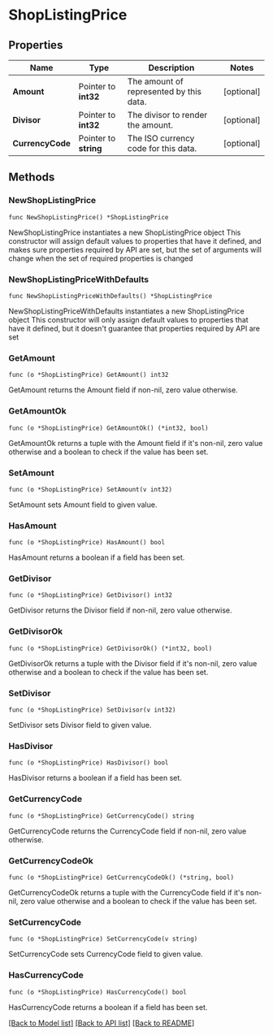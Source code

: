# ShopListingPrice

## Properties

Name | Type | Description | Notes
------------ | ------------- | ------------- | -------------
**Amount** | Pointer to **int32** | The amount of represented by this data. | [optional] 
**Divisor** | Pointer to **int32** | The divisor to render the amount. | [optional] 
**CurrencyCode** | Pointer to **string** | The ISO currency code for this data. | [optional] 

## Methods

### NewShopListingPrice

`func NewShopListingPrice() *ShopListingPrice`

NewShopListingPrice instantiates a new ShopListingPrice object
This constructor will assign default values to properties that have it defined,
and makes sure properties required by API are set, but the set of arguments
will change when the set of required properties is changed

### NewShopListingPriceWithDefaults

`func NewShopListingPriceWithDefaults() *ShopListingPrice`

NewShopListingPriceWithDefaults instantiates a new ShopListingPrice object
This constructor will only assign default values to properties that have it defined,
but it doesn't guarantee that properties required by API are set

### GetAmount

`func (o *ShopListingPrice) GetAmount() int32`

GetAmount returns the Amount field if non-nil, zero value otherwise.

### GetAmountOk

`func (o *ShopListingPrice) GetAmountOk() (*int32, bool)`

GetAmountOk returns a tuple with the Amount field if it's non-nil, zero value otherwise
and a boolean to check if the value has been set.

### SetAmount

`func (o *ShopListingPrice) SetAmount(v int32)`

SetAmount sets Amount field to given value.

### HasAmount

`func (o *ShopListingPrice) HasAmount() bool`

HasAmount returns a boolean if a field has been set.

### GetDivisor

`func (o *ShopListingPrice) GetDivisor() int32`

GetDivisor returns the Divisor field if non-nil, zero value otherwise.

### GetDivisorOk

`func (o *ShopListingPrice) GetDivisorOk() (*int32, bool)`

GetDivisorOk returns a tuple with the Divisor field if it's non-nil, zero value otherwise
and a boolean to check if the value has been set.

### SetDivisor

`func (o *ShopListingPrice) SetDivisor(v int32)`

SetDivisor sets Divisor field to given value.

### HasDivisor

`func (o *ShopListingPrice) HasDivisor() bool`

HasDivisor returns a boolean if a field has been set.

### GetCurrencyCode

`func (o *ShopListingPrice) GetCurrencyCode() string`

GetCurrencyCode returns the CurrencyCode field if non-nil, zero value otherwise.

### GetCurrencyCodeOk

`func (o *ShopListingPrice) GetCurrencyCodeOk() (*string, bool)`

GetCurrencyCodeOk returns a tuple with the CurrencyCode field if it's non-nil, zero value otherwise
and a boolean to check if the value has been set.

### SetCurrencyCode

`func (o *ShopListingPrice) SetCurrencyCode(v string)`

SetCurrencyCode sets CurrencyCode field to given value.

### HasCurrencyCode

`func (o *ShopListingPrice) HasCurrencyCode() bool`

HasCurrencyCode returns a boolean if a field has been set.


[[Back to Model list]](../README.md#documentation-for-models) [[Back to API list]](../README.md#documentation-for-api-endpoints) [[Back to README]](../README.md)


